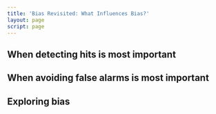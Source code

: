 ```yaml
---
title: 'Bias Revisited: What Influences Bias?'
layout: page
script: page
---
```


## When detecting hits is most important

<sdt-example-human>
  <detectable-control run pause reset></detectable-control>
  <rdk-task coherence=".5" trials="10" duration="1000" wait="1000" iti="1000"></rdk-task>
  <detectable-response interactive trial feedback="outcome" payoff="total" no-response-payoff="-100"
    hit-payoff="90" miss-payoff="-90" correct-rejection-payoff="10" false-alarm-payoff="-10">
  </detectable-response>
  <detectable-table numeric summary="stimulusRates accuracy" payoff
    hits="0" misses="0" false-alarms="0" correct-rejections="0"
    hit-payoff="90" miss-payoff="-90" correct-rejection-payoff="10" false-alarm-payoff="-10">
  </detectable-table>
  <roc-space point="all" iso-d="all" iso-c="all" far=".5" hr=".5"></roc-space>
  <sdt-model threshold bias distributions sensitivity color="outcome" d="0" c="0"></sdt-model>
</sdt-example-human>

## When avoiding false alarms is most important

<sdt-example-human>
  <detectable-control run pause reset></detectable-control>
  <rdk-task coherence=".5" trials="10" duration="1000" wait="1000" iti="1000"></rdk-task>
  <detectable-response interactive trial feedback="outcome" payoff="total" no-response-payoff="-100"
    hit-payoff="10" miss-payoff="-10" correct-rejection-payoff="90" false-alarm-payoff="-90">
  </detectable-response>
  <detectable-table numeric summary="stimulusRates accuracy" payoff
    hits="0" misses="0" false-alarms="0" correct-rejections="0"
    hit-payoff="10" miss-payoff="-10" correct-rejection-payoff="90" false-alarm-payoff="-90">
  </detectable-table>
  <roc-space point="all" iso-d="all" iso-c="all" far=".5" hr=".5"></roc-space>
  <sdt-model threshold bias distributions sensitivity color="outcome" d="0" c="0"></sdt-model>
</sdt-example-human>

## Exploring bias

<sdt-example-human>
  <detectable-control trials="10" duration="1000" coherence=".5" payoff="50" run pause reset ></detectable-control>
  <rdk-task coherence=".5" trials="10" duration="1000" wait="1000" iti="1000"></rdk-task>
  <detectable-response interactive trial feedback="outcome" payoff="total" no-response-payoff="-100"
    hit-payoff="50" miss-payoff="-50" correct-rejection-payoff="50" false-alarm-payoff="-50">
  </detectable-response>
  <detectable-table numeric summary="stimulusRates accuracy" payoff
    hits="0" misses="0" false-alarms="0" correct-rejections="0"
    hit-payoff="50" miss-payoff="-50" correct-rejection-payoff="50" false-alarm-payoff="-50">
  </detectable-table>
  <roc-space point="all" iso-d="all" iso-c="all" history far=".5" hr=".5"></roc-space>
  <sdt-model threshold bias distributions sensitivity color="outcome" d="0" c="0"></sdt-model>
</sdt-example-human>

